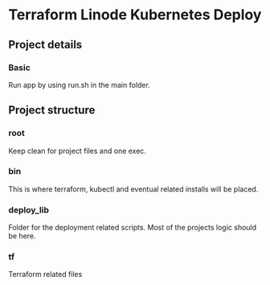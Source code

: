 # Terraform Linode Kubernetes Deploy
## Project details
### Basic
Run app by using run.sh in the main folder.
## Project structure 
### root
Keep clean for project files and one exec.
### bin
This is where terraform, kubectl and eventual related installs will be placed.

### deploy_lib
Folder for the deployment related scripts. Most of the projects logic should be here.

### tf
Terraform related files
